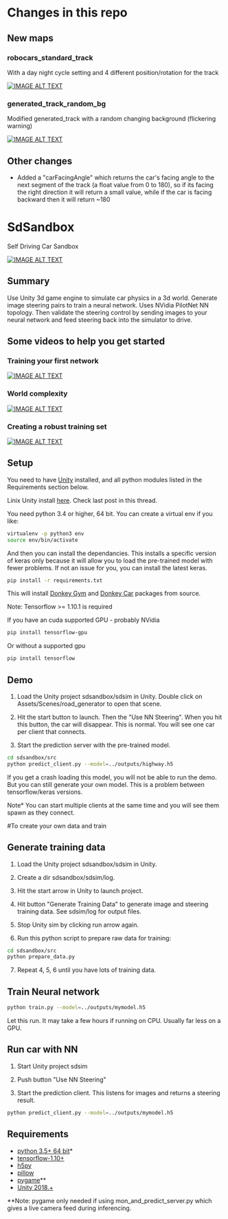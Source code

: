 # Changes in this repo
## New maps
### robocars_standard_track

With a day night cycle setting and 4 different position/rotation for the track

[![IMAGE ALT TEXT](https://img.youtube.com/vi/YpLMsGqXAYs/0.jpg)](https://youtu.be/YpLMsGqXAYs "robocars standard track")

### generated_track_random_bg

Modified generated_track with a random changing background (flickering warning)

[![IMAGE ALT TEXT](https://img.youtube.com/vi/_HU5YTVqcFQ/0.jpg)](https://youtu.be/_HU5YTVqcFQ "generated track random bg")

## Other changes

- Added a "carFacingAngle" which returns the car's facing angle to the next segment of the track (a float value from 0 to 180), so if its facing the right direction it will return a small value, while if the car is facing backward then it will return ~180


# SdSandbox

Self Driving Car Sandbox


[![IMAGE ALT TEXT](https://img.youtube.com/vi/e0AFMilaeMI/0.jpg)](https://www.youtube.com/watch?v=e0AFMilaeMI "self driving car sim")


## Summary

Use Unity 3d game engine to simulate car physics in a 3d world.
Generate image steering pairs to train a neural network. Uses NVidia PilotNet NN topology.
Then validate the steering control by sending images to your neural network and feed steering back into the simulator to drive.

## Some videos to help you get started

### Training your first network
[![IMAGE ALT TEXT](https://img.youtube.com/vi/oe7fYuYw8GY/0.jpg)](https://www.youtube.com/watch?v=oe7fYuYw8GY "Getting Started w sdsandbox")

### World complexity
[![IMAGE ALT TEXT](https://img.youtube.com/vi/FhAKaH3ysow/0.jpg)](https://www.youtube.com/watch?v=FhAKaH3ysow "Making a more interesting world.")

### Creating a robust training set

[![IMAGE ALT TEXT](https://img.youtube.com/vi/_h8l7qoT4zQ/0.jpg)](https://www.youtube.com/watch?v=_h8l7qoT4zQ "Creating a robust sdc.")

## Setup

You need to have [Unity](https://unity3d.com/get-unity/download) installed, and all python modules listed in the Requirements section below.

Linix Unity install [here](https://forum.unity3d.com/threads/unity-on-linux-release-notes-and-known-issues.350256/). Check last post in this thread.

You need python 3.4 or higher, 64 bit. You can create a virtual env if you like:
```bash
virtualenv -p python3 env
source env/bin/activate
```

And then you can install the dependancies. This installs a specific version of keras only because it will allow you to load the pre-trained model with fewer problems. If not an issue for you, you can install the latest keras.
```bash
pip install -r requirements.txt
```

This will install [Donkey Gym](https://github.com/tawnkramer/donkey_gym) and [Donkey Car](https://github.com/tawnkramer/donkey) packages from source.

Note: Tensorflow >= 1.10.1 is required

If you have an cuda supported GPU - probably NVidia
```bash
pip install tensorflow-gpu
```

Or without a supported gpu
```bash
pip install tensorflow
```


## Demo

1) Load the Unity project sdsandbox/sdsim in Unity. Double click on Assets/Scenes/road_generator to open that scene.  

2) Hit the start button to launch. Then the "Use NN Steering". When you hit this button, the car will disappear. This is normal. You will see one car per client that connects.

3) Start the prediction server with the pre-trained model.

```bash
cd sdsandbox/src
python predict_client.py --model=../outputs/highway.h5
```
 If you get a crash loading this model, you will not be able to run the demo. But you can still generate your own model. This is a problem between tensorflow/keras versions.

 Note* You can start multiple clients at the same time and you will see them spawn as they connect.

 


#To create your own data and train

## Generate training data

1) Load the Unity project sdsandbox/sdsim in Unity.  

2) Create a dir sdsandbox/sdsim/log.  

3) Hit the start arrow in Unity to launch project.  

4) Hit button "Generate Training Data" to generate image and steering training data. See sdsim/log for output files.  

5) Stop Unity sim by clicking run arrow again.  

6) Run this python script to prepare raw data for training:  

```bash
cd sdsandbox/src
python prepare_data.py
```

7) Repeat 4, 5, 6 until you have lots of training data.



## Train Neural network

```bash
python train.py --model=../outputs/mymodel.h5
```

Let this run. It may take a few hours if running on CPU. Usually far less on a GPU.



## Run car with NN

1) Start Unity project sdsim  


2) Push button "Use NN Steering"


3) Start the prediction client. This listens for images and returns a steering result.  

```bash
python predict_client.py --model=../outputs/mymodel.h5
```



## Requirements
* [python 3.5+ 64 bit](https://www.python.org/)*
* [tensorflow-1.10+](https://github.com/tensorflow/tensorflow)
* [h5py](http://www.h5py.org/)  
* [pillow](https://python-pillow.org/)  
* [pygame](https://pypi.python.org/pypi/Pygame)**  
* [Unity 2018.+](https://unity3d.com/get-unity/download)  


**Note: pygame only needed if using mon_and_predict_server.py which gives a live camera feed during inferencing.


